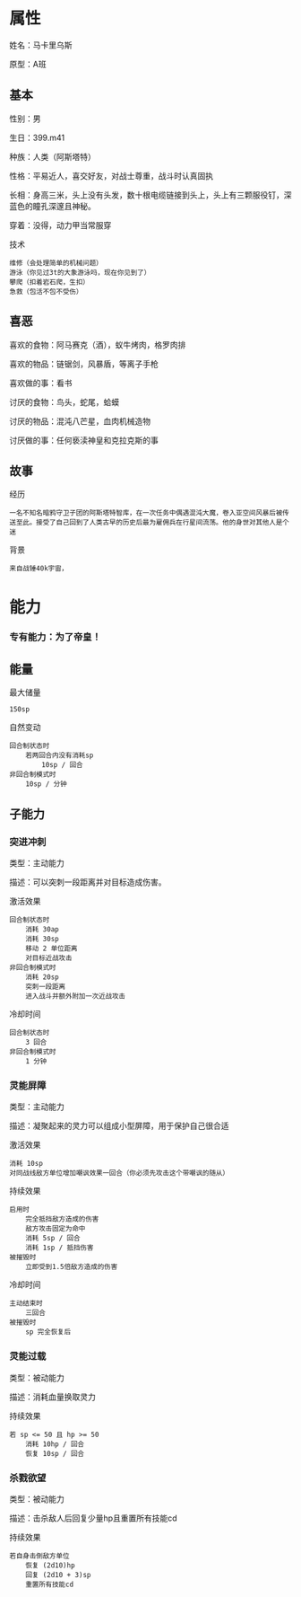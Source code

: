 # 属性

姓名：马卡里乌斯

原型：A班

## 基本

性别：男

生日：399.m41

种族：人类（阿斯塔特）

性格：平易近人，喜交好友，对战士尊重，战斗时认真固执

长相：身高三米，头上没有头发，数十根电缆链接到头上，头上有三颗服役钉，深蓝色的瞳孔深邃且神秘。

穿着：没得，动力甲当常服穿

技术

```
维修（会处理简单的机械问题）
游泳（你见过3t的大象游泳吗，现在你见到了）
攀爬（扣着岩石爬，生扣）
急救（包活不包不受伤）
```

## 喜恶

喜欢的食物：阿马赛克（酒），蚁牛烤肉，格罗肉排

喜欢的物品：链锯剑，风暴盾，等离子手枪

喜欢做的事：看书

讨厌的食物：鸟头，蛇尾，蛤蟆

讨厌的物品：混沌八芒星，血肉机械造物

讨厌做的事：任何亵渎神皇和克拉克斯的事

## 故事

经历
```
一名不知名暗鸦守卫子团的阿斯塔特智库，在一次任务中偶遇混沌大魔，卷入亚空间风暴后被传送至此。接受了自己回到了人类古早的历史后最为雇佣兵在行星间流荡。他的身世对其他人是个迷
```

背景

```
来自战锤40k宇宙，
```

# 能力

### 专有能力：为了帝皇！

## 能量

最大储量

```
150sp
```

自然变动

```
回合制状态时
	若两回合内没有消耗sp
		10sp / 回合
非回合制模式时
	10sp / 分钟
```

## 子能力

### 突进冲刺

类型：主动能力

描述：可以突刺一段距离并对目标造成伤害。

激活效果

```
回合制状态时
	消耗 30ap
	消耗 30sp
	移动 2 单位距离
	对目标近战攻击
非回合制模式时
	消耗 20sp
	突刺一段距离
	进入战斗并额外附加一次近战攻击
```

冷却时间

```
回合制状态时
	3 回合
非回合制模式时
	1 分钟
```

### 灵能屏障

类型：主动能力

描述：凝聚起来的灵力可以组成小型屏障，用于保护自己很合适

激活效果

```
消耗 10sp
对同战线敌方单位增加嘲讽效果一回合（你必须先攻击这个带嘲讽的随从）
```

持续效果

```
启用时
	完全抵挡敌方造成的伤害
	敌方攻击固定为命中
	消耗 5sp / 回合
	消耗 1sp / 抵挡伤害
被摧毁时
	立即受到1.5倍敌方造成的伤害
```

冷却时间

```
主动结束时
	三回合
被摧毁时
	sp 完全恢复后
```

### 灵能过载

类型：被动能力
			
描述：消耗血量换取灵力

持续效果

```
若 sp <= 50 且 hp >= 50
	消耗 10hp / 回合
	恢复 10sp / 回合
```

### 杀戮欲望

类型：被动能力
			
描述：击杀敌人后回复少量hp且重置所有技能cd

持续效果

```
若自身击倒敌方单位
	恢复 (2d10)hp
	回复 (2d10 + 3)sp
	重置所有技能cd
```
